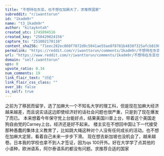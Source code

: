 ```yaml
---
title: "不想待在东亚，也不想在加麻大了，求推荐国家"
subreddit: "r/iwanttorun"
id: "1kadm9r"
name: "t3_1kadm9r"
author: "kitaykntah"
created_utc: 1745894516
created_key: "250429024156"
capture_ts: "251002170118"
content_sha256: "71eec282ec860f7072d0c5041ae55ae8f8781b4838f325afcb8198683ca6343b"
permalink: "https://reddit.com/r/iwanttorun/comments/1kadm9r/不想待在东亚也不想在加麻大了求推荐国家/"
url: "https://www.reddit.com/r/iwanttorun/comments/1kadm9r/不想待在东亚也不想在加麻大了求推荐国家/"
domain: "self.iwanttorun"
ups: 0
upvote_ratio: 0.34
num_comments: 19
link_flair_text: "讨论"
link_flair_css_class: ""
over_18: false
is_self: true
---
```


之前为了移民而留学，选了加麻大一个不知名大学的理工科，但是现在加麻大经济越来越差，而且说实话这边即使经济好的话社会问题也很严重，只是到了现在爆发了而已。
本来想着今年保守党上台能好点，结果美国川普上台，带着这个美国走狗自由党的Carney上台。经济还是好不起来。
楼主实在不想回中国让下一代接受那种愚蠢的集体主义教育了，比如跳大绳这种对个人没有任何成长的活动。也不想在加麻大定居，看着自己未来一步步下滑。
现在想去新加坡也没机会了，越来越卷。日本我的学校也拿不到人才签证，因为qs
100开外。好在大学学了点其他的小语种，欧洲语系，阿尔泰语系的都没有问题。求推荐合适的国家
